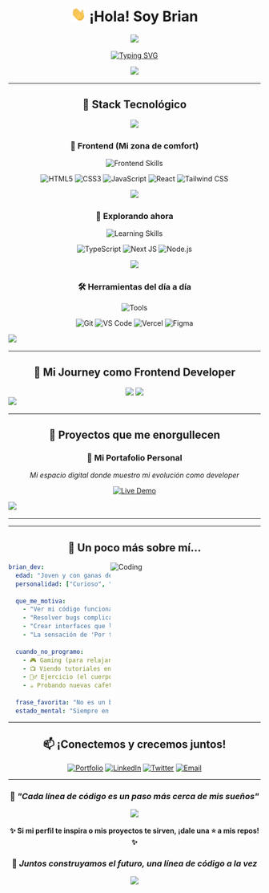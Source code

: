 
<div align="center">

# <img src="https://raw.githubusercontent.com/ABSphreak/ABSphreak/master/gifs/Hi.gif" width="30px"> ¡Hola! Soy Brian

<img src="https://user-images.githubusercontent.com/73097560/115834477-dbab4500-a447-11eb-908a-139a6edaec5c.gif">

[![Typing SVG](https://readme-typing-svg.herokuapp.com?font=Fira+Code&size=28&duration=3000&pause=1000&color=8B5CF6&center=true&vCenter=true&multiline=true&width=600&height=80&lines=Frontend+Developer+%F0%9F%92%9C;Creando+experiencias+digitales;Siempre+aprendiendo+algo+nuevo)](https://git.io/typing-svg)

<img src="https://capsule-render.vercel.app/api?type=waving&color=gradient&customColorList=12&height=100&section=footer"/>

</div>

---

<div align="center">

## 🚀 Stack Tecnológico

<img src="https://user-images.githubusercontent.com/73097560/115834477-dbab4500-a447-11eb-908a-139a6edaec5c.gif">

### 💫 Frontend (Mi zona de comfort)


<p align="center">
  <img src="https://skillicons.dev/icons?i=html,css,js,react,tailwind" alt="Frontend Skills" />
</p>

![HTML5](https://img.shields.io/badge/HTML5-E34F26?style=for-the-badge&logo=html5&logoColor=white)
![CSS3](https://img.shields.io/badge/CSS3-1572B6?style=for-the-badge&logo=css3&logoColor=white)
![JavaScript](https://img.shields.io/badge/JavaScript-F7DF1E?style=for-the-badge&logo=javascript&logoColor=black)
![React](https://img.shields.io/badge/React-61DAFB?style=for-the-badge&logo=react&logoColor=black)
![Tailwind CSS](https://img.shields.io/badge/Tailwind_CSS-38B2AC?style=for-the-badge&logo=tailwind-css&logoColor=white)

<img src="https://capsule-render.vercel.app/api?type=rect&color=gradient&customColorList=5&height=2&section=header"/>

### 🔮 Explorando ahora

<p align="center">
  <img src="https://skillicons.dev/icons?i=ts,nextjs,nodejs" alt="Learning Skills" />
</p>

![TypeScript](https://img.shields.io/badge/TypeScript-007ACC?style=for-the-badge&logo=typescript&logoColor=white)
![Next JS](https://img.shields.io/badge/Next-black?style=for-the-badge&logo=next.js&logoColor=white)
![Node.js](https://img.shields.io/badge/Node.js-43853D?style=for-the-badge&logo=node.js&logoColor=white)

<img src="https://capsule-render.vercel.app/api?type=rect&color=gradient&customColorList=8&height=2&section=header"/>

### 🛠️ Herramientas del día a día

<p align="center">
  <img src="https://skillicons.dev/icons?i=git,vscode,vercel,figma" alt="Tools" />
</p>

![Git](https://img.shields.io/badge/GIT-E44C30?style=for-the-badge&logo=git&logoColor=white)
![VS Code](https://img.shields.io/badge/Visual_Studio_Code-0078D4?style=for-the-badge&logo=visual%20studio%20code&logoColor=white)
![Vercel](https://img.shields.io/badge/Vercel-000000?style=for-the-badge&logo=vercel&logoColor=white)
![Figma](https://img.shields.io/badge/Figma-F24E1E?style=for-the-badge&logo=figma&logoColor=white)

</div>

<img src="https://capsule-render.vercel.app/api?type=waving&color=gradient&customColorList=24&height=100&section=footer"/>

---

<div align="center">

## 🌟 Mi Journey como Frontend Developer

<img src="https://readme-typing-svg.herokuapp.com?font=Fira+Code&size=22&duration=2000&pause=500&color=8B5CF6&center=true&vCenter=true&multiline=true&repeat=true&width=800&height=120&lines=💪+Dominando:+HTML5+%7C+CSS3+%7C+JavaScript;🔥+Aprendiendo:+React+%7C+TypeScript+%7C+Tailwind;🚀+Próximo+nivel:+Next.js+%7C+Node.js+%7C+Fullstack;✨+Estado:+En+construcción+pero+con+mucha+pasión"/>

<img src="https://user-images.githubusercontent.com/73097560/115834477-dbab4500-a447-11eb-908a-139a6edaec5c.gif">

</div>

<img src="https://capsule-render.vercel.app/api?type=waving&color=gradient&customColorList=12&height=80&section=footer"/>

---

<div align="center">

## 🎯 Proyectos que me enorgullecen


### 🌟 Mi Portafolio Personal

*Mi espacio digital donde muestro mi evolución como developer*

[![Live Demo](https://img.shields.io/badge/🌐_Demo_Live-FF6B6B?style=for-the-badge&logoColor=white)](https://mi-portafolio-two-lake.vercel.app/)


</div>

<img src="https://capsule-render.vercel.app/api?type=waving&color=gradient&customColorList=18&height=80&section=footer"/>

---


---

<div align="center">

## 💭 Un poco más sobre mí...

</div>

<img align="right" alt="Coding" width="300" src="https://cdn.dribbble.com/users/1162077/screenshots/3848914/programmer.gif">

```yaml
brian_dev:
  edad: "Joven y con ganas de aprender"
  personalidad: ["Curioso", "Perseverante", "Creativo"]
  
  que_me_motiva:
    - "Ver mi código funcionando perfectamente"
    - "Resolver bugs complicados (después de mucho café)"
    - "Crear interfaces que la gente realmente use"
    - "La sensación de 'Por fin funciona!' 🎉"
  
  cuando_no_programo:
    - 🎮 Gaming (para relajar la mente)
    - 📺 Viendo tutoriales en YouTube
    - 🏃‍♂️ Ejercicio (el cuerpo también necesita mantenimiento)
    - ☕ Probando nuevas cafeterías
  
  frase_favorita: "No es un bug, es una feature no documentada"
  estado_mental: "Siempre en modo aprendizaje 🧠"
```

<div align="center">


</div>



---

<div align="center">

## 📫 ¡Conectemos y crecemos juntos!


[![Portfolio](https://img.shields.io/badge/🌐_Portfolio-8B5CF6?style=for-the-badge&logoColor=white)](https://mi-portafolio-h34tfzg79-brians-projects-3a29f8e0.vercel.app/)
[![LinkedIn](https://img.shields.io/badge/LinkedIn-0077B5?style=for-the-badge&logo=linkedin&logoColor=white)](https://linkedin.com/in/tu-perfil)
[![Twitter](https://img.shields.io/badge/Twitter-1DA1F2?style=for-the-badge&logo=twitter&logoColor=white)](https://twitter.com/tu-usuario)
[![Email](https://img.shields.io/badge/Gmail-D14836?style=for-the-badge&logo=gmail&logoColor=white)](mailto:tu-email@gmail.com)





</div>



---

<div align="center">



### 💫 *"Cada línea de código es un paso más cerca de mis sueños"*

<img src="https://user-images.githubusercontent.com/73097560/115834477-dbab4500-a447-11eb-908a-139a6edaec5c.gif">

**✨ Si mi perfil te inspira o mis proyectos te sirven, ¡dale una ⭐ a mis repos! ✨**

### 🚀 *Juntos construyamos el futuro, una línea de código a la vez*

<img src="https://capsule-render.vercel.app/api?type=waving&color=gradient&customColorList=12&height=100&section=footer"/>

</div>



